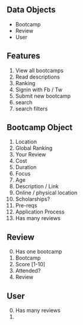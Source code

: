 Data Objects
---
- Bootcamp
- Review
- User

Features
---
1. View all bootcamps
2. Read descriptions
3. Ranking
4. Signin with Fb / Tw
5. Submit new bootcamp
6. search
7. search filters

Bootcamp Object
---
1. Location
2. Global Ranking
3. Your Review
4. Cost
5. Duration
6. Focus
7. Age
8. Description / Link
9. Online / physical location
10. Scholarships?
11. Pre-reqs
12. Application Process
13. Has many reviews

Review
---
0. Has one bootcamp
1. Bootcamp
2. Score [1-10]
3. Attended?
4. Review

User
---
0. Has many reviews
1. 

